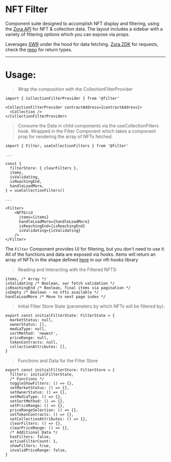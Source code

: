 # NFT Filter

Component suite designed to accomplish NFT display and filtering, using the [Zora API](https://api.zora.co/) for NFT & collection data. The layout includes a sidebar with a variety of filtering options which you can expose via props.

Leverages [SWR](https://swr.vercel.app/) under the hood for data fetching.
[Zora ZDK](https://zdk.zora.co/) for requests, check the [repo](https://github.com/ourzora/zdk) for return types.

---

# Usage:

> Wrap the composition with the CollectionFilterProvider

```
import { CollectionFilterProvider } from '@filter'

<CollectionFilterProvider contractAddress={contractAddress}>
  <Collection />
</CollectionFilterProvider>

```

> Consume the Data in child components via the useCollectionFilters hook. Wrapped in the Filter Component which takes a component prop for rendering the array of NFTs fetched.

```
import { Filter, useCollectionFilters } from '@filter'

...

const {
  filterStore: { clearFilters },
  items,
  isValidating,
  isReachingEnd,
  handleLoadMore,
} = useCollectionFilters()

...

<Filter>
    <NFTGrid
      items={items}
      handleLoadMore={handleLoadMore}
      isReachingEnd={isReachingEnd}
      isValidating={isValidating}
    />
</Filter>
```

The `Filter` Component provides UI for filtering, but you don't need to use it. All of the functions and data are exposed via hooks. Items will return an array of NFTs in the shape defined [here](https://github.com/ourzora/nft-hooks/blob/main/src/types/NFTInterface.ts#L253-L315) in our nft-hooks library

> Reading and Interacting with the Filtered NFTS:

```
items, /* Array */
isValidating /* Boolean, swr fetch validation */
isReachingEnd /* Boolean, final items via pagination */
isEmpty /* Boolean - no nfts available */
handleLoadMore /* Move to next page index */
```

> Initial Filter Store State (parameters by which NFTs will be filtered by):

```
export const initialFilterState: FilterState = {
  marketStatus: null,
  ownerStatus: [],
  mediaType: null,
  sortMethod: 'newest',
  priceRange: null,
  tokenContracts: null,
  collectionAttributes: [],
}
```

> Functions and Data for the Filter Store

```
export const initialFilterStore: FilterStore = {
  filters: initialFilterState,
  /* Functions */
  toggleShowFilters: () => {},
  setMarketStatus: () => {},
  setOwnerStatus: () => {},
  setMediaType: () => {},
  setSortMethod: () => {},
  setPriceRange: () => {},
  priceRangeSelection: () => {},
  setTokenContracts: () => {},
  setCollectionAttributes: () => {},
  clearFilters: () => {},
  clearPriceRange: () => {},
  /* Additional Data */
  hasFilters: false,
  activeFilterCount: 1,
  showFilters: true,
  invalidPriceRange: false,
}
```
